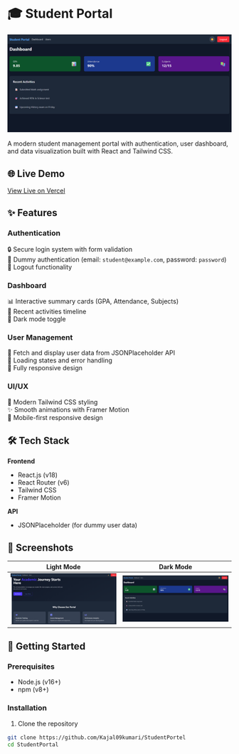 # 🎓 Student Portal

![Student Portal Dashboard](public/screenshot.png)

A modern student management portal with authentication, user dashboard, and data visualization built with React and Tailwind CSS.

## 🌐 Live Demo

[View Live on Vercel](https://student-portal-yourusername.vercel.app)

## ✨ Features

### Authentication

🔒 Secure login system with form validation  
👤 Dummy authentication (email: `student@example.com`, password: `password`)  
🚪 Logout functionality

### Dashboard

📊 Interactive summary cards (GPA, Attendance, Subjects)  
📅 Recent activities timeline  
🌙 Dark mode toggle

### User Management

👥 Fetch and display user data from JSONPlaceholder API  
🔄 Loading states and error handling  
📱 Fully responsive design

### UI/UX

🎨 Modern Tailwind CSS styling  
✨ Smooth animations with Framer Motion  
📱 Mobile-first responsive design

## 🛠 Tech Stack

**Frontend**

- React.js (v18)
- React Router (v6)
- Tailwind CSS
- Framer Motion

**API**

- JSONPlaceholder (for dummy user data)

## 📸 Screenshots

| Light Mode                                 | Dark Mode                           |
| ------------------------------------------ | ----------------------------------- |
| ![Light Mode](public/screenshot-light.png) | ![Dark Mode](public/screenshot.png) |

## 🚀 Getting Started

### Prerequisites

- Node.js (v16+)
- npm (v8+)

### Installation

1. Clone the repository

```bash
git clone https://github.com/Kajal09kumari/StudentPortel
cd StudentPortal
```
